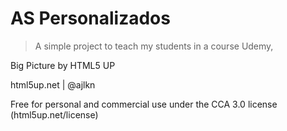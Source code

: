 # AS Personalizados

>A simple project to teach my students in a course Udemy,

Big Picture by HTML5 UP

html5up.net | @ajlkn

Free for personal and commercial use under the CCA 3.0 license (html5up.net/license)


